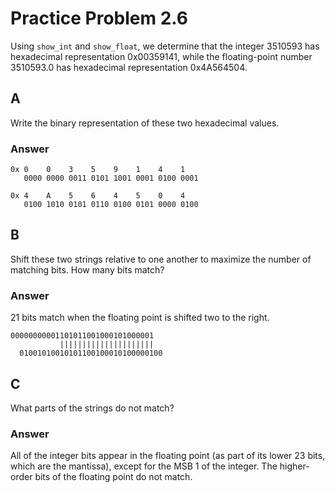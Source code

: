 # Practice Problem 2.6

Using `show_int` and `show_float`, we determine that the integer 3510593 has hexadecimal representation 0x00359141, while the floating-point number 3510593.0 has hexadecimal representation 0x4A564504.

## A

Write the binary representation of these two hexadecimal values.

### Answer

```
0x 0    0    3    5    9    1    4    1
   0000 0000 0011 0101 1001 0001 0100 0001

0x 4    A    5    6    4    5    0    4
   0100 1010 0101 0110 0100 0101 0000 0100
```

## B

Shift these two strings relative to one another to maximize the number of matching bits. How many bits match?

### Answer

21 bits match when the floating point is shifted two to the right.

```
00000000001101011001000101000001
           |||||||||||||||||||||
  01001010010101100100010100000100
```

## C

What parts of the strings do not match?

### Answer

All of the integer bits appear in the floating point (as part of its lower 23 bits, which are the mantissa), except for the MSB 1 of the integer. The higher-order bits of the floating point do not match.
